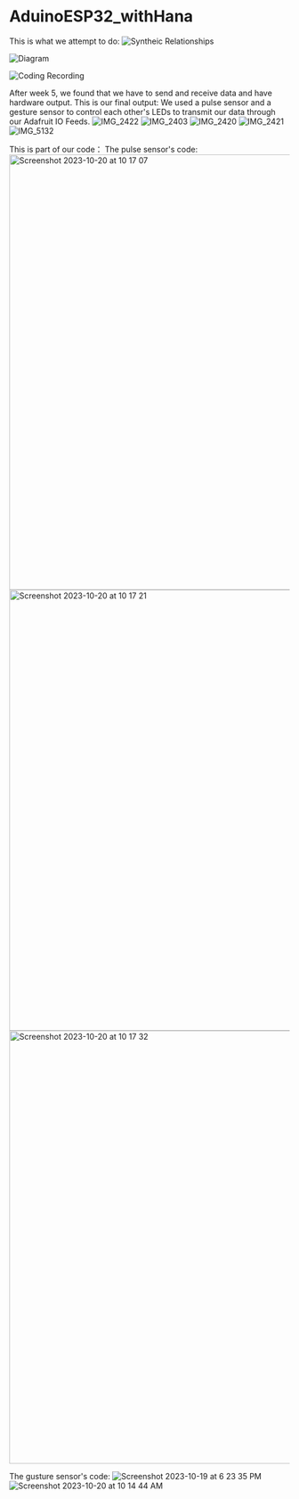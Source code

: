 # AduinoESP32_withHana
This is what we attempt to do:
![Syntheic Relationships](https://github.com/VilmaHE0601/AduinoESP32_withHana/assets/146425185/6fd0988e-1802-4a93-9f95-1390d191d243)

![Diagram](https://github.com/VilmaHE0601/AduinoESP32_withHana/assets/146425185/041efbad-4c54-4698-bbba-ffa88b6caef0)

![Coding Recording](https://github.com/VilmaHE0601/AduinoESP32_withHana/assets/146425185/b414128e-c5fc-4588-be4d-546db8ca8dd9)


After week 5, we found that we have to send and receive data and have hardware output.
This is our final output:
We used a pulse sensor and a gesture sensor to control each other's LEDs to transmit our data through our Adafruit IO Feeds.
![IMG_2422](https://github.com/VilmaHE0601/AduinoESP32_withHana/assets/146425185/321f5b37-c4f4-407e-ae6c-c43f2306b55e)
![IMG_2403](https://github.com/VilmaHE0601/AduinoESP32_withHana/assets/146425185/41981cd6-e8cd-4f6e-ba91-89ad4e43a5be)
![IMG_2420](https://github.com/VilmaHE0601/AduinoESP32_withHana/assets/146425185/56c8372d-2665-4211-8f45-b5ea0c576e1b)
![IMG_2421](https://github.com/VilmaHE0601/AduinoESP32_withHana/assets/146425185/e72aa6e2-3647-44e7-be71-7e9856a4a28d)
![IMG_5132](https://github.com/VilmaHE0601/AduinoESP32_withHana/assets/146425185/0fa7ac95-a918-4363-881d-8ccbe5575792)

This is part of our code：
The pulse sensor's code:
<img width="781" alt="Screenshot 2023-10-20 at 10 17 07" src="https://github.com/VilmaHE0601/AduinoESP32_withHana/assets/146425185/a4f53abc-bfbc-4dfe-a2ed-e26a84bd27ee">
<img width="791" alt="Screenshot 2023-10-20 at 10 17 21" src="https://github.com/VilmaHE0601/AduinoESP32_withHana/assets/146425185/ca0e24d4-4bc9-4cbf-80ba-a67bccb5aaec">
<img width="777" alt="Screenshot 2023-10-20 at 10 17 32" src="https://github.com/VilmaHE0601/AduinoESP32_withHana/assets/146425185/c0e15055-8d10-4e41-9809-0656a7ee5133">


The gusture sensor's code:
![Screenshot 2023-10-19 at 6 23 35 PM](https://github.com/VilmaHE0601/AduinoESP32_withHana/assets/146425185/c297ca83-2fbc-4c26-af01-7a876b1ec31e)
![Screenshot 2023-10-20 at 10 14 44 AM](https://github.com/VilmaHE0601/AduinoESP32_withHana/assets/146425185/8e9d8e3f-9859-4c12-9cee-f709d3e3b731)
